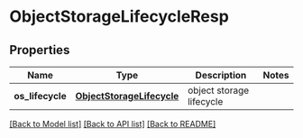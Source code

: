 # ObjectStorageLifecycleResp

## Properties
Name | Type | Description | Notes
------------ | ------------- | ------------- | -------------
**os_lifecycle** | [**ObjectStorageLifecycle**](ObjectStorageLifecycle.md) | object storage lifecycle | 

[[Back to Model list]](../README.md#documentation-for-models) [[Back to API list]](../README.md#documentation-for-api-endpoints) [[Back to README]](../README.md)


